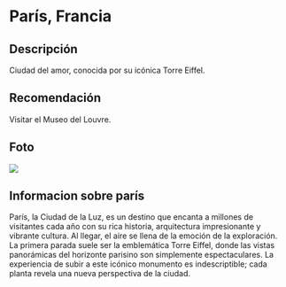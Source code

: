# París, Francia

## Descripción
Ciudad del amor, conocida por su icónica Torre Eiffel.

## Recomendación
Visitar el Museo del Louvre.

## Foto
![](https://estoesfrancia.com/wp-content/uploads/2024/04/subir-torre-eiffel.jpg)

## Informacion sobre parís
París, la Ciudad de la Luz, es un destino que encanta a millones de visitantes cada año con su rica historia, arquitectura impresionante y vibrante cultura. Al llegar, el aire se llena de la emoción de la exploración. La primera parada suele ser la emblemática Torre Eiffel, donde las vistas panorámicas del horizonte parisino son simplemente espectaculares. La experiencia de subir a este icónico monumento es indescriptible; cada planta revela una nueva perspectiva de la ciudad.
